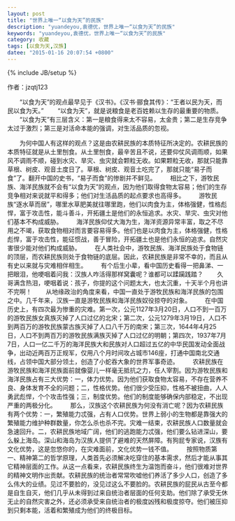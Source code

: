 ```yaml
---
layout: post
title: "世界上唯一“以食为天”的民族"
description: "yuandeyou,袁德优，世界上唯一“以食为天”的民族"
keywords: "yuandeyou,袁德优，世界上唯一“以食为天”的民族"
category: 收藏
tags: [以食为天,汉族]
datee: "2015-01-16 20:07:54 +0800"
---
```

{% include JB/setup %}

作者：jzqtj123

　　“以食为天”的观点最早见于《汉书》。《汉书·郦食其传》：“王者以民为天，而民以食为天。”
　　“以食为天”，就是说粮食是老百姓赖以生存的最重要的物质。
　　“以食为天”有三层含义：第一是粮食得来太不容易，太金贵；第二是生存竞争太过于激烈；第三是对活命本能的强调，对生活品质的忽视。
<!-- more -->
　　为何中国人有这样的观点？这是由农耕民族的本质特征所决定的。农耕民族的本质特征就是从土里刨食。从土里刨食，最辛苦且不说，还要仰仗风调雨顺，如果风不调雨不顺，碰到水灾、旱灾、虫灾就会颗粒无收。如果颗粒无收，那就只能靠草根、树皮、观音土度日了。草根、树皮、观音土吃完了，那就只能“易子而食”了。翻开中国的史书，“易子而食”的惨剧并不鲜见。
　　相比之下，游牧民族、海洋民族就不会有“以食为天”的观点，因为他们取得食物太容易；他们的生存竞争相对来说就平和得多；他们对生活品质的起点要求也高得多。
　　游牧民族“逐水草而居”，哪里水草肥美就往哪里跑，他们以肉食为主，体格强健，性格彪悍，富于攻击性，能斗善斗，开拓疆土是他们的永恒追求。水灾、旱灾、虫灾对他们基本不构成威胁。
　　海洋民族仰仗大海为生，海洋资源异常丰富，取之不尽用之不竭，获取食物相对而言要容易得多。他们也是以肉食为主，体格强健，性格彪悍，富于攻击性，能征惯战，善于冒险，开拓疆土也是他们永恒的追求。自然灾害很少能对他们构成威胁。
　　在人类社会中，游牧民族、海洋民族处于食物链的顶层，而农耕民族则处于食物链的底层。因此，农耕民族是非常不幸的，而且从有史以来就与灾难相伴相生。
　　有个后生小辈，看中国历史看得一把鼻涕、一把眼泪，他哽咽着问我：汉族人咋活得那样窝囊呢？谁都可以蹂躏践踏？
　　久哥满含热泪，哽咽着说：孩子，你提的这个问题太大，也太沉重，十天半个月也讲不完啊！
　　从地缘政治的角度来看，中国一直处于游牧民族和海洋民族的包围之中。几千年来，汉族一直是游牧民族和海洋民族奴役掠夺的对象。
　　在中国历史上，有四次最为惨重的灾难。第一次，公元1127年3月20日，人口不到一百万的游牧民族女真族灭掉了人口过亿的北宋；第二次，公元1279年3月19日，人口不到两百万的游牧民族蒙古族灭掉了人口八千万的南宋；第三次，1644年4月25日，人口不到两百万的游牧民族满族灭掉了人口过亿的明朝；第四次，1937年7月7日，人口一亿二千万的海洋民族大和民族对人口超过五亿的中华民国发动全面战争，出动近两百万正规军，仅用八个月时间攻占城市146座，打通中国南北交通线，占领中国大部分领土，创造了小蛇吞大象的世界军事奇迹。
　　农耕民族在游牧民族和海洋民族面前就像婴儿一样毫无抵抗之力，任人宰割。因为游牧民族和海洋民族占有三大优势：一，体力优势。因为他们获取食物太容易，不存在营养不良、身体发育不全的问题；二，性格优势。他们很少受压抑，性格不被扭曲，人人勇武彪悍，个个攻击性强；三，制度优势。他们的制度能够确保内部稳定，不出现严重的两极分化。
　　那么，汉族这个农耕民族为何没有消亡呢？因为农耕民族有两个优势：一，繁殖能力忒强，占有人口优势。世界上弱小的生物都是靠强大的繁殖能力维护种群数量，你怎么杀也杀不完。灾难一结束，农耕民族人口数量就会急速回升。二，农耕民族地域广阔，他们的逃跑能力忒强，他们要么钻进深山，要么躲上海岛。深山和海岛为汉族人提供了避难的天然屏障。有狗屁专家说，汉族有文化优势，这是忽悠你的，在灾难面前，文化优势一钱不值。
　　按照物质第一、精神第二的哲学原理，人类首先必须解决吃穿住的基本需求，然后才能从事其它精神层面的工作。从这一点看来，农耕民族终生为温饱而奋斗，他们很难对世界的精神文明作出贡献。农耕民族的统治者常常吹嘘他们养活了多少人口，创造了多么伟大的业绩。见过不要脸的，没见过这么不要脸的。农耕民族的屁民从古至今都是自生自灭，他们几乎从未得到过来自统治者层面的任何支助。他们除了承受无休无止的自然灾害之外，还必须承受来自统治者的极度凶残和极度掠夺。他们被压抑到只剩本能，活着和繁殖成为他们的终极目标。
